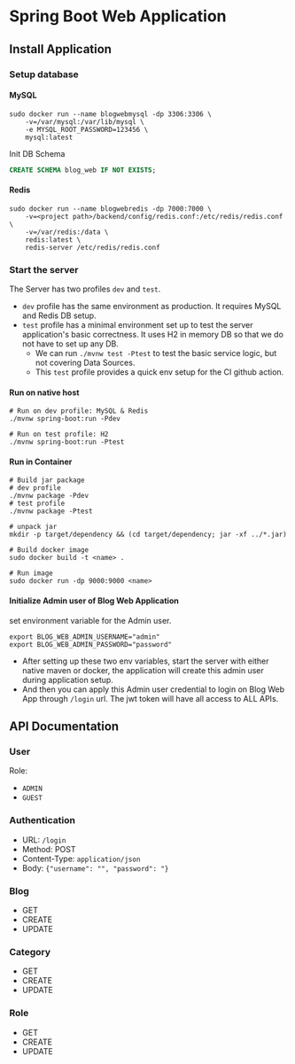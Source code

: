 # Spring Boot Web Application

## Install Application

### Setup database

#### MySQL

```
sudo docker run --name blogwebmysql -dp 3306:3306 \ 
    -v=/var/mysql:/var/lib/mysql \ 
    -e MYSQL_ROOT_PASSWORD=123456 \ 
    mysql:latest
```
Init DB Schema
```sql
CREATE SCHEMA blog_web IF NOT EXISTS;
```

#### Redis

```
sudo docker run --name blogwebredis -dp 7000:7000 \
    -v=<project path>/backend/config/redis.conf:/etc/redis/redis.conf \
    -v=/var/redis:/data \
    redis:latest \ 
    redis-server /etc/redis/redis.conf
```

### Start the server

The Server has two profiles `dev` and `test`. 
- `dev` profile has the same environment as production. It requires MySQL and Redis DB setup. 
- `test` profile has a minimal environment set up to test the server application's basic correctness.
It uses H2 in memory DB so that we do not have to set up any DB.
  - We can run `./mvnw test -Ptest` to test the basic service logic, but not covering Data Sources. 
  - This `test` profile provides a quick env setup for the CI github action.

#### Run on native host

```
# Run on dev profile: MySQL & Redis
./mvnw spring-boot:run -Pdev

# Run on test profile: H2
./mvnw spring-boot:run -Ptest
```

#### Run in Container

```
# Build jar package
# dev profile
./mvnw package -Pdev
# test profile
./mvnw package -Ptest

# unpack jar
mkdir -p target/dependency && (cd target/dependency; jar -xf ../*.jar)

# Build docker image
sudo docker build -t <name> .

# Run image
sudo docker run -dp 9000:9000 <name>
```

#### Initialize Admin user of Blog Web Application

set environment variable for the Admin user.
```shell
export BLOG_WEB_ADMIN_USERNAME="admin"
export BLOG_WEB_ADMIN_PASSWORD="password" 
```
- After setting up these two env variables, start the server with either native maven or docker, the application will create this admin user
  during application setup.
- And then you can apply this Admin user credential to login on Blog Web App through `/login` url. The jwt token will have all access to ALL APIs. 


## API Documentation

### User
Role:
- `ADMIN`
- `GUEST`

### Authentication
- URL: `/login`
- Method: POST
- Content-Type: `application/json`
- Body: `{"username": "", "password": "}`

### Blog
- GET
- CREATE
- UPDATE

### Category
- GET
- CREATE
- UPDATE

### Role
- GET
- CREATE
- UPDATE

